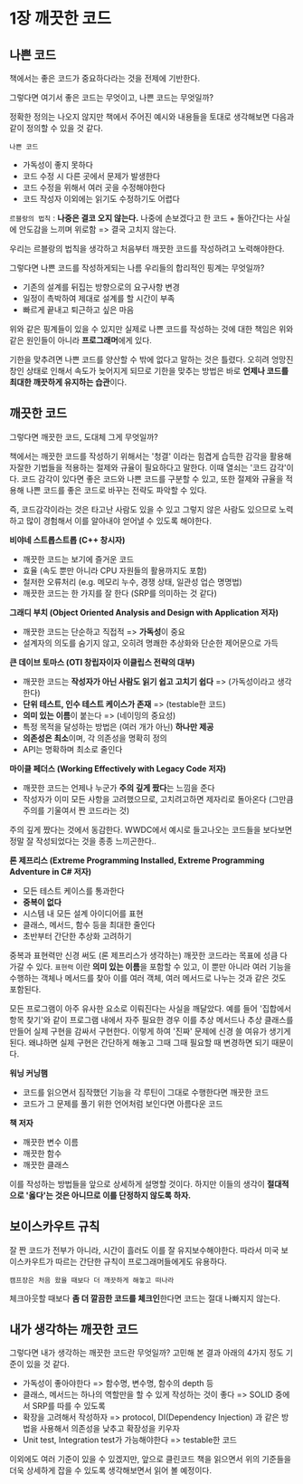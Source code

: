 # 1장 깨끗한 코드



## 나쁜 코드

책에서는 좋은 코드가 중요하다라는 것을 전제에 기반한다.    

그렇다면 여기서 좋은 코드는 무엇이고, 나쁜 코드는 무엇일까? 

정확한 정의는 나오지 않지만 책에서 주어진 예시와 내용들을 토대로 생각해보면 다음과 같이 정의할 수 있을 것 같다. 

`나쁜 코드` 

- 가독성이 좋지 못하다
- 코드 수정 시 다른 곳에서 문제가 발생한다
- 코드 수정을 위해서 여러 곳을 수정해야한다
- 코드 작성자 이외에는 읽기도 수정하기도 어렵다

`르블랑의 법칙` : **나중은 결코 오지 않는다.** 나중에 손보겠다고 한 코드 + 돌아간다는 사실에 안도감을 느끼며 위로함 => 결국 고치지 않는다. 

우리는 르블랑의 법칙을 생각하고 처음부터 깨끗한 코드를 작성하려고 노력해야한다. 



그렇다면 나쁜 코드를 작성하게되는 나름 우리들의 합리적인 핑계는 무엇일까?

- 기존의 설계를 뒤집는 방향으로의 요구사항 변경
- 일정이 촉박하여 제대로 설계를 할 시간이 부족
- 빠르게 끝내고 퇴근하고 싶은 마음



위와 같은 핑계들이 있을 수 있지만 실제로 나쁜 코드를 작성하는 것에 대한 책임은 위와 같은 원인들이 아니라 **프로그래머**에게 있다.

기한을 맞추려면 나쁜 코드를 양산할 수 밖에 없다고 말하는 것은 틀렸다. 오히려 엉망진창인 상태로 인해서 속도가 늦어지게 되므로 기한을 맞추는 방법은 바로 **언제나 코드를 최대한 깨끗하게 유지하는 습관**이다. 



## 깨끗한 코드

그렇다면 깨끗한 코드, 도대체 그게 무엇일까?

책에서는 깨끗한 코드를 작성하기 위해서는 '청결' 이라는 힘겹게 습득한 감각을 활용해 자잘한 기법들을 적용하는 절제와 규율이 필요하다고 말한다. 이때 열쇠는 '코드 감각'이다. 코드 감각이 있다면 좋은 코드와 나쁜 코드를 구분할 수 있고, 또한 절제와 규율을 적용해 나쁜 코드를 좋은 코드로 바꾸는 전략도 파악할 수 있다. 

즉, 코드감각이라는 것은 타고난 사람도 있을 수 있고 그렇지 않은 사람도 있으므로 노력하고 많이 경험해서 이를 알아내야 얻어낼 수 있도록 해야한다.



**비야네 스트롭스트롭 (C++ 창시자)**

- 깨끗한 코드는 보기에 즐거운 코드
- 효율 (속도 뿐만 아니라 CPU 자원들의 활용까지도 포함)
- 철저한 오류처리 (e.g. 메모리 누수, 경쟁 상태, 일관성 업슨 명명법)
- 깨끗한 코드는 한 가지를 잘 한다 (SRP를 의미하는 것 같다)



**그래디 부치 (Object Oriented Analysis and Design with Application 저자)**

- 깨끗한 코드는 단순하고 직접적 => **가독성**이 중요
- 설계자의 의도를 숨기지 않고, 오히려 명쾌한 추상화와 단순한 제어문으로 가득



**큰 데이브 토마스 (OTI 창립자이자 이클립스 전략의 대부)**

- 깨끗한 코드는 **작성자가 아닌 사람도 읽기 쉽고 고치기 쉽다** => (가독성이라고 생각한다)
- **단위 테스트, 인수 테스트 케이스가 존재** => (testable한 코드)
- **의미 있는 이름**이 붙는다 => (네이밍의 중요성)
- 특정 목적을 달성하는 방법은 (여러 개가 아닌) **하나만 제공** 
- **의존성은 최소**이며, 각 의존성을 명확히 정의
- API는 명확하며 최소로 줄인다



**마이클 페더스 (Working Effectively with Legacy Code 저자)**

- 깨끗한 코드는 언제나 누군가 **주의 깊게 짰다**는 느낌을 준다
- 작성자가 이미 모든 사항을 고려했으므로, 고치려고하면 제자리로 돌아온다 (그만큼 주의를 기울여서 짠 코드라는 것)

주의 깊게 짰다는 것에서 동감한다. WWDC에서 예시로 들고나오는 코드들을 보다보면 정말 잘 작성되었다는 것을 종종 느끼곤한다..



**론 제프리스 (Extreme Programming Installed, Extreme Programming Adventure in C# 저자)**

- 모든 테스트 케이스를 통과한다
- **중복이 없다**
- 시스템 내 모든 설계 아이디어를 표현
- 클래스, 메서드, 함수 등을 최대한 줄인다
- 초반부터 간단한 추상화 고려하기

중복과 표현력만 신경 써도 (론 제프리스가 생각하는) 깨끗한 코드라는 목표에 성큼 다가갈 수 있다. `표현력` 이란 **의미 있는 이름**을 포함할 수 있고, 이 뿐만 아니라 여러 기능을 수행하는 객체나 메서드를 찾아 이를 여러 객체, 여러 메서드로 나누는 것과 같은 것도 포함된다. 

모든 프로그램이 아주 유사한 요소로 이뤄진다는 사실을 깨달았다. 예를 들어 '집합에서 항목 찾기'와 같이 프로그램 내에서 자주 필요한 경우 이를 추상 메서드나 추상 클래스를 만들어 실제 구현을 감싸서 구현한다. 이렇게 하여 '진짜' 문제에 신경 쓸 여유가 생기게 된다. 왜냐하면 실제 구현은 간단하게 해놓고 그때 그때 필요할 때 변경하면 되기 때문이다. 



**워닝 커닝햄** 

- 코드를 읽으면서 짐작했던 기능을 각 루틴이 그대로 수행한다면 깨끗한 코드
- 코드가 그 문제를 풀기 위한 언어처럼 보인다면 아름다운 코드



**책 저자**

- 깨끗한 변수 이름
- 깨끗한 함수
- 깨끗한 클래스

이를 작성하는 방법들을 앞으로 상세하게 설명할 것이다. 하지만 이들의 생각이 **절대적으로 '옳다'는 것은 아니므로 이를 단정하지 않도록 하자.**



## 보이스카우트 규칙

잘 짠 코드가 전부가 아니라, 시간이 흘러도 이를 잘 유지보수해야한다. 따라서 미국 보이스카우트가 따르는 간단한 규칙이 프로그래머들에게도 유용하다.

`캠프장은 처음 왔을 때보다 더 깨끗하게 해놓고 떠나라`

체크아웃할 때보다 **좀 더 깔끔한 코드를 체크인**한다면 코드는 절대 나빠지지 않는다. 





## 내가 생각하는 깨끗한 코드

그렇다면 내가 생각하는 깨끗한 코드란 무엇일까? 고민해 본 결과 아래의 4가지 정도 기준이 있을 것 같다. 

- 가독성이 좋아야한다 => 함수명, 변수명, 함수의 depth 등
- 클래스, 메서드는 하나의 역할만을 할 수 있게 작성하는 것이 좋다 => SOLID 중에서 SRP를 따를 수 있도록
- 확장을 고려해서 작성하자 => protocol, DI(Dependency Injection) 과 같은 방법을 사용해서 의존성을 낮추고 확장성을 키우자
- Unit test, Integration test가 가능해야한다 => testable한 코드

이외에도 여러 기준이 있을 수 있겠지만, 앞으로 클린코드 책을 읽으면서 위의 기준들을 더욱 상세하게 잡을 수 있도록 생각해보면서 읽어 볼 예정이다.  
